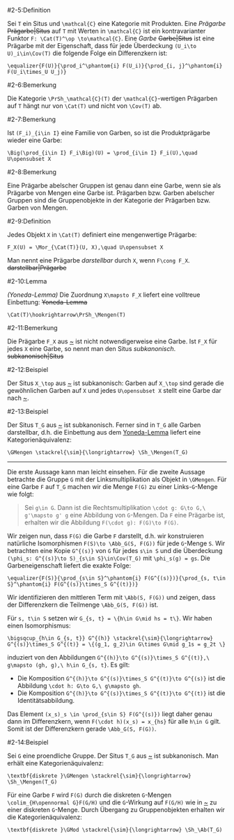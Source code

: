 #2-5:Definition

Sei `T` ein Situs und `\mathcal{C}` eine Kategorie mit Produkten. Eine *Prägarbe* ~~Prägarbe|Situs~~ auf `T` mit Werten in `\mathcal{C}` ist ein kontravarianter Funktor `F: \Cat(T)^\op \to\mathcal{C}`. Eine *Garbe* ~~Garbe|Situs~~ ist eine Prägarbe mit der Eigenschaft, dass für jede Überdeckung `(U_i\to U)_i\in\Cov(T)` die folgende Folge ein Differenzkern ist:

    \equalizer{F(U)}{\prod_i^\phantom{i} F(U_i)}{\prod_{i, j}^\phantom{i} F(U_i\times_U U_j)}

#2-6:Bemerkung

Die Kategorie `\PrSh_\mathcal{C}(T)` der `\mathcal{C}`-wertigen Prägarben auf `T` hängt nur von `\Cat(T)` und nicht von `\Cov(T)` ab.

#2-7:Bemerkung

Ist `(F_i)_{i\in I}` eine Familie von Garben, so ist die Produktprägarbe wieder eine Garbe:

    \Big(\prod_{i\in I} F_i\Big)(U) = \prod_{i\in I} F_i(U),\quad U\opensubset X

#2-8:Bemerkung

Eine Prägarbe abelscher Gruppen ist genau dann eine Garbe, wenn sie als Prägarbe von Mengen eine Garbe ist. Prägarben bzw. Garben abelscher Gruppen sind die Gruppenobjekte in der Kategorie der Prägarben bzw. Garben von Mengen.

#2-9:Definition

Jedes Objekt `X` in `\Cat(T)` definiert eine mengenwertige Prägarbe:

    F_X(U) = \Mor_{\Cat(T)}(U, X),\quad U\opensubset X

Man nennt eine Prägarbe *darstellbar* durch `X`, wenn `F\cong F_X`. ~~darstellbar|Prägarbe~~

#2-10:Lemma

*(Yoneda-Lemma)* Die Zuordnung `X\mapsto F_X` liefert eine volltreue Einbettung: ~~Yoneda-Lemma~~

    \Cat(T)\hookrightarrow\PrSh_\Mengen(T)

#2-11:Bemerkung

Die Prägarbe `F_X` aus [~](#2-9) ist nicht notwendigerweise eine Garbe. Ist `F_X` für jedes `X` eine Garbe, so nennt man den Situs *subkanonisch*. ~~subkanonisch|Situs~~

#2-12:Beispiel

Der Situs `X_\top` aus [~](#2-2) ist subkanonisch: Garben auf `X_\top` sind gerade die gewöhnlichen Garben auf `X` und jedes `U\opensubset X` stellt eine Garbe dar nach [~](#1-4).

#2-13:Beispiel

Der Situs `T_G` aus [~](#2-3) ist subkanonisch. Ferner sind in `T_G` alle Garben darstellbar, d.h. die Einbettung aus dem [Yoneda-Lemma](#2-10) liefert eine Kategorienäquivalenz:

    \GMengen \stackrel{\sim}{\longrightarrow} \Sh_\Mengen(T_G)

---

Die erste Aussage kann man leicht einsehen. Für die zweite Aussage betrachte die Gruppe `G` mit der Linksmultiplikation als Objekt in `\GMengen`. Für eine Garbe `F` auf `T_G` machen wir die Menge `F(G)` zu einer Links-`G`-Menge wie folgt:

> Sei `g\in G`. Dann ist die Rechtsmultiplikation `\cdot g: G\to G,\ g'\mapsto g' g` eine Abbildung von `G`-Mengen. Da `F` eine Prägarbe ist, erhalten wir die Abbildung `F(\cdot g): F(G)\to F(G)`.

Wir zeigen nun, dass `F(G)` die Garbe `F` darstellt, d.h. wir konstruieren natürliche Isomorphismen `F(S)\to \Abb_G(S, F(G))` für jede `G`-Menge `S`. Wir betrachten eine Kopie `G^{(s)}` von `G` für jedes `s\in S` und die Überdeckung `(\phi_s: G^{(s)}\to S)_{s\in S}\in\Cov(T_G)` mit `\phi_s(g) = gs`. Die Garbeneigenschaft liefert die exakte Folge:

    \equalizer{F(S)}{\prod_{s\in S}^\phantom{i} F(G^{(s)})}{\prod_{s, t\in S}^\phantom{i} F(G^{(s)}\times_S G^{(t)})}

Wir identifizieren den mittleren Term mit `\Abb(S, F(G))` und zeigen, dass der Differenzkern die Teilmenge `\Abb_G(S, F(G))` ist.

Für `s, t\in S` setzen wir `G_{s, t} = \{h\in G\mid hs = t\}`. Wir haben einen Isomorphismus:

    \bigsqcup_{h\in G_{s, t}} G^{(h)} \stackrel{\sim}{\longrightarrow} G^{(s)}\times_S G^{(t)} = \{(g_1, g_2)\in G\times G\mid g_1s = g_2t \}

induziert von den Abbildungen `G^{(h)}\to G^{(s)}\times_S G^{(t)},\ g\mapsto (gh, g),\ h\in G_{s, t}`. Es gilt:

* Die Komposition `G^{(h)}\to G^{(s)}\times_S G^{(t)}\to G^{(s)}` ist die Abbildung `\cdot h: G\to G,\ g\mapsto gh`.
* Die Komposition `G^{(h)}\to G^{(s)}\times_S G^{(t)}\to G^{(t)}` ist die Identitätsabbildung.

Das Element `(x_s)_s \in \prod_{s\in S} F(G^{(s)})` liegt daher genau dann im Differenzkern, wenn `F(\cdot h)(x_s) = x_{hs}` für alle `h\in G` gilt. Somit ist der Differenzkern gerade `\Abb_G(S, F(G))`.

#2-14:Beispiel

Sei `G` eine proendliche Gruppe. Der Situs `T_G` aus [~](#2-4) ist subkanonisch. Man erhält eine Kategorienäquivalenz:

    \textbf{diskrete }\GMengen \stackrel{\sim}{\longrightarrow} \Sh_\Mengen(T_G)

Für eine Garbe `F` wird `F(G)` durch die diskreten `G`-Mengen `\colim_{H\opennormal G}F(G/H)` und die `G`-Wirkung auf `F(G/H)` wie in [~](#2-13) zu einer diskreten `G`-Menge. Durch Übergang zu Gruppenobjekten erhalten wir die Kategorienäquivalenz:

    \textbf{diskrete }\GMod \stackrel{\sim}{\longrightarrow} \Sh_\Ab(T_G)

